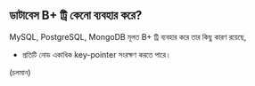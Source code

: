 ## ডাটাবেস B+ ট্রি কেনো ব্যবহার করে?

MySQL, PostgreSQL, MongoDB মূলত B+ ট্রি ব্যবহার করে তার কিছু কারণ রয়েছে,

- প্রতিটি নোড একাধিক key-pointer সংরক্ষণ করতে পারে।

(চলমান)
